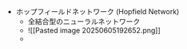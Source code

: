 - ホップフィールドネットワーク (Hopfield Network)
	- 全結合型のニューラルネットワーク
	- ![[Pasted image 20250605192652.png]]
	- 